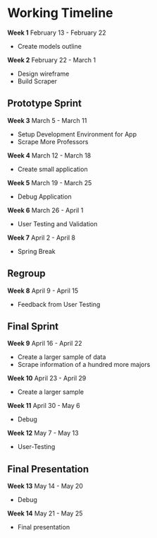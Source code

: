 # Working Timeline 

**Week 1**  February 13 - February 22
* Create models outline

**Week 2**  February 22 - March 1
* Design wireframe
* Build Scraper

## Prototype Sprint

**Week 3**  March 5 - March 11
* Setup Development Environment for App
* Scrape More Professors

**Week 4**  March 12 - March 18
* Create small application

**Week 5**  March 19 - March 25
* Debug Application

**Week 6**  March 26 - April 1
* User Testing and Validation

**Week 7** April 2  - April 8
* Spring Break

## Regroup

**Week 8** April 9  - April 15
* Feedback from User Testing

## Final Sprint

**Week 9** April 16 - April 22
* Create a larger sample of data
* Scrape information of a hundred more majors

**Week 10** April 23 - April 29 
* Create a larger sample

**Week 11** April 30 - May 6
* Debug

**Week 12** May 7    - May 13
* User-Testing

## Final Presentation

**Week 13** May 14   - May 20
* Debug

**Week 14** May 21   - May 25 
* Final presentation


